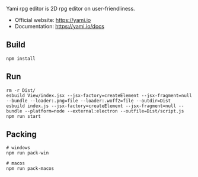 Yami rpg editor is 2D rpg editor on user-friendliness.

 - Official website: https://yami.io
 - Documentation:  https://yami.io/docs

## Build 
```shell
npm install
```

## Run 
```shell
rm -r Dist/
esbuild View/index.jsx --jsx-factory=createElement --jsx-fragment=null --bundle --loader:.png=file --loader:.woff2=file --outdir=Dist
esbuild index.js --jsx-factory=createElement --jsx-fragment=null --bundle --platform=node --external:electron --outfile=Dist/script.js
npm run start
```

## Packing 
```shell
# windows
npm run pack-win

# macos
npm run pack-macos
```
